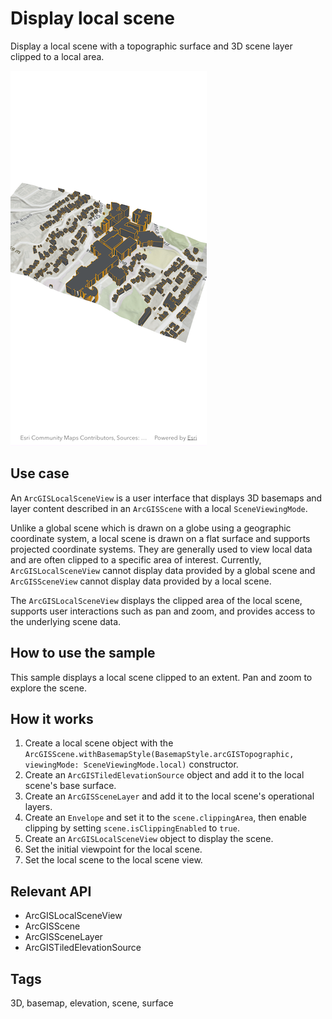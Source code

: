 # Display local scene

Display a local scene with a topographic surface and 3D scene layer clipped to a local area.

![Image of display local scene](display_local_scene.png)

## Use case

An `ArcGISLocalSceneView` is a user interface that displays 3D basemaps and layer content described in an `ArcGISScene` with a local `SceneViewingMode`.

Unlike a global scene which is drawn on a globe using a geographic coordinate system, a local scene is drawn on a flat surface and supports projected coordinate systems. They are generally used to view local data and are often clipped to a specific area of interest. Currently, `ArcGISLocalSceneView` cannot display data provided by a global scene and `ArcGISSceneView` cannot display data provided by a local scene.

The `ArcGISLocalSceneView` displays the clipped area of the local scene, supports user interactions such as pan and zoom, and provides access to the underlying scene data.

## How to use the sample

This sample displays a local scene clipped to an extent. Pan and zoom to explore the scene.

## How it works

1. Create a local scene object with the `ArcGISScene.withBasemapStyle(BasemapStyle.arcGISTopographic, viewingMode: SceneViewingMode.local)` constructor.
2. Create an `ArcGISTiledElevationSource` object and add it to the local scene's base surface.
3. Create an `ArcGISSceneLayer` and add it to the local scene's operational layers.
4. Create an `Envelope` and set it to the `scene.clippingArea`, then enable clipping by setting `scene.isClippingEnabled` to `true`.
5. Create an `ArcGISLocalSceneView` object to display the scene.
6. Set the initial viewpoint for the local scene.
7. Set the local scene to the local scene view.

## Relevant API

* ArcGISLocalSceneView
* ArcGISScene
* ArcGISSceneLayer
* ArcGISTiledElevationSource

## Tags

3D, basemap, elevation, scene, surface
